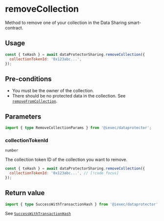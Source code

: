 # removeCollection

Method to remove one of your collection in the Data Sharing smart-contract.

## Usage

```js
const { txHash } = await dataProtectorSharing.removeCollection({
  collectionTokenId: '0x123abc...',
});
```

## Pre-conditions

- You must be the owner of the collection.
- There should be no protected data in the collection. See
  [`removeFromCollection`](./removeFromCollection.md).

## Parameters

```ts
import { type RemoveCollectionParams } from '@iexec/dataprotector';
```

### collectionTokenId

`number`

The collection token ID of the collection you want to remove.

```js
const { txHash } = await dataProtectorSharing.removeCollection({
  collectionTokenId: '0x123abc...', // [!code focus]
});
```

## Return value

```ts
import { type SuccessWithTransactionHash } from '@iexec/dataprotector';
```

See [`SuccessWithTransactionHash`](../../types.md#successwithtransactionhash)
